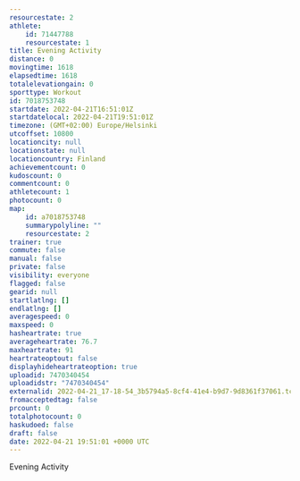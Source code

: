 ```yaml
---
resourcestate: 2
athlete:
    id: 71447788
    resourcestate: 1
title: Evening Activity
distance: 0
movingtime: 1618
elapsedtime: 1618
totalelevationgain: 0
sporttype: Workout
id: 7018753748
startdate: 2022-04-21T16:51:01Z
startdatelocal: 2022-04-21T19:51:01Z
timezone: (GMT+02:00) Europe/Helsinki
utcoffset: 10800
locationcity: null
locationstate: null
locationcountry: Finland
achievementcount: 0
kudoscount: 0
commentcount: 0
athletecount: 1
photocount: 0
map:
    id: a7018753748
    summarypolyline: ""
    resourcestate: 2
trainer: true
commute: false
manual: false
private: false
visibility: everyone
flagged: false
gearid: null
startlatlng: []
endlatlng: []
averagespeed: 0
maxspeed: 0
hasheartrate: true
averageheartrate: 76.7
maxheartrate: 91
heartrateoptout: false
displayhideheartrateoption: true
uploadid: 7470340454
uploadidstr: "7470340454"
externalid: 2022-04-21_17-18-54_3b5794a5-8cf4-41e4-b9d7-9d8361f37061.tcx
fromacceptedtag: false
prcount: 0
totalphotocount: 0
haskudoed: false
draft: false
date: 2022-04-21 19:51:01 +0000 UTC
---
```

Evening Activity